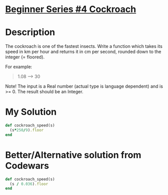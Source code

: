 # [Beginner Series #4 Cockroach](https://www.codewars.com/kata/55fab1ffda3e2e44f00000c6)

# Description
The cockroach is one of the fastest insects. Write a function which takes its speed in km per hour and returns it in cm 
per second, rounded down to the integer (= floored).

For example:
> 1.08 --> 30

Note! The input is a Real number (actual type is language dependent) and is >= 0. The result should be an Integer.

# My Solution
```ruby
def cockroach_speed(s)
  (s*250/9).floor
end
```

# Better/Alternative solution from Codewars
```ruby
def cockroach_speed(s)
  (s / 0.036).floor
end
```
